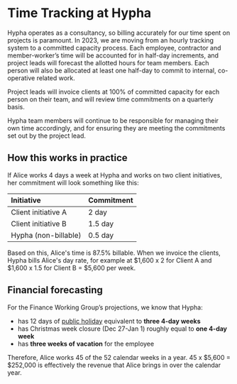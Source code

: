 # Time Tracking at Hypha

Hypha operates as a consultancy, so billing accurately for our time spent on projects is paramount. In 2023, we are moving from an hourly tracking system to a committed capacity process. Each employee, contractor and member-worker’s time will be accounted for in half-day increments, and project leads will forecast the allotted hours for team members. Each person will also be allocated at least one half-day to commit to internal, co-operative related work.

Project leads will invoice clients at 100% of committed capacity for each person on their team, and will review time commitments on a quarterly basis. 

Hypha team members will continue to be responsible for managing their own time accordingly, and for ensuring they are meeting the commitments set out by the project lead.

## How this works in practice

If Alice works 4 days a week at Hypha and works on two client initiatives, her commitment will look something like this:

| Initiative | Commitment |
|:--|:--|
| Client initiative A | 2 day |
| Client initiative B | 1.5 day |
| Hypha (non-billable) | 0.5 day |

Based on this, Alice's time is 87.5% billable. When we invoice the clients, Hypha bills Alice's day rate, for example at $1,600 x 2 for Client A and $1,600 x 1.5 for Client B = $5,600 per week.

## Financial forecasting

For the Finance Working Group’s projections, we know that Hypha:

- has 12 days of [public holiday](https://handbook.hypha.coop/holidays.html) equivalent to **three 4-day weeks**
- has Christmas week closure (Dec 27-Jan 1) roughly equal to **one 4-day week**
- has **three weeks of vacation** for the employee

Therefore, Alice works 45 of the 52 calendar weeks in a year. 45 x $5,600 = $252,000 is effectively the revenue that Alice brings in over the calendar year.


